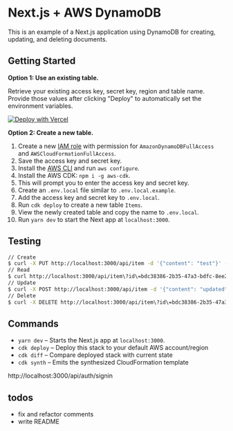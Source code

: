 # Next.js + AWS DynamoDB


This is an example of a Next.js application using DynamoDB for creating, updating, and deleting documents.

## Getting Started

**Option 1: Use an existing table.**

Retrieve your existing access key, secret key, region and table name. Provide those values after clicking "Deploy" to automatically set the environment variables.

[![Deploy with Vercel](https://vercel.com/button)](https://vercel.com/new/git/external?repository-url=https%3A%2F%2Fgithub.com%2Fleerob%2Fnextjs-aws-dynamodb&env=ACCESS_KEY,SECRET_KEY,REGION,TABLE_NAME&envDescription=AWS%20DynamoDB%20information%20and%20keys.)

**Option 2: Create a new table.**

1. Create a new [IAM role](https://aws.amazon.com/iam/) with permission for `AmazonDynamoDBFullAccess` and `AWSCloudFormationFullAccess`.
1. Save the access key and secret key.
1. Install the [AWS CLI](https://aws.amazon.com/cli/) and run `aws configure`.
1. Install the AWS CDK: `npm i -g aws-cdk`.
1. This will prompt you to enter the access key and secret key.
1. Create an `.env.local` file similar to `.env.local.example`.
1. Add the access key and secret key to `.env.local`.
1. Run `cdk deploy` to create a new table `Items`.
1. View the newly created table and copy the name to `.env.local`.
1. Run `yarn dev` to start the Next app at `localhost:3000`.

## Testing

```bash
// Create
$ curl -X PUT http://localhost:3000/api/item -d '{"content": "test"}' -H "Content-type: application/json"
// Read
$ curl http://localhost:3000/api/item\?id\=bdc38386-2b35-47a3-bdfc-8ee29bd0686f
// Update
$ curl -X POST http://localhost:3000/api/item -d '{"content": "updated", "id": "bdc38386-2b35-47a3-bdfc-8ee29bd0686f"}' -H "Content-type: application/json"
// Delete
$ curl -X DELETE http://localhost:3000/api/item\?id\=bdc38386-2b35-47a3-bdfc-8ee29bd0686f
```

## Commands

- `yarn dev` – Starts the Next.js app at `localhost:3000`.
- `cdk deploy` – Deploy this stack to your default AWS account/region
- `cdk diff` – Compare deployed stack with current state
- `cdk synth` – Emits the synthesized CloudFormation template

http://localhost:3000/api/auth/signin

## todos

- fix and refactor comments
- write README